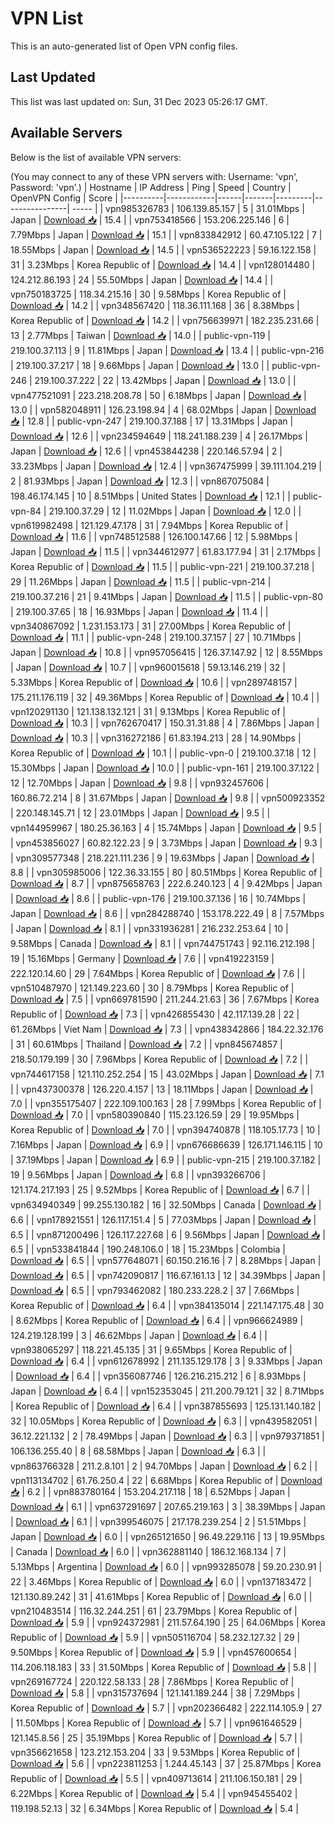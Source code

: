 # VPN List

This is an auto-generated list of Open VPN config files.

## Last Updated

This list was last updated on: Sun, 31 Dec 2023 05:26:17 GMT.

## Available Servers

Below is the list of available VPN servers:

(You may connect to any of these VPN servers with: Username: 'vpn', Password: 'vpn'.)
| Hostname | IP Address | Ping | Speed | Country | OpenVPN Config | Score |
|----------|------------|------|-------|---------|----------------| ----- |
| vpn985326783 | 106.139.85.157 | 5 | 31.01Mbps | Japan | [Download 📥](./configs/server_0_JP.ovpn) | 15.4 |
| vpn753418566 | 153.206.225.146 | 6 | 7.79Mbps | Japan | [Download 📥](./configs/server_1_JP.ovpn) | 15.1 |
| vpn833842912 | 60.47.105.122 | 7 | 18.55Mbps | Japan | [Download 📥](./configs/server_2_JP.ovpn) | 14.5 |
| vpn536522223 | 59.16.122.158 | 31 | 3.23Mbps | Korea Republic of | [Download 📥](./configs/server_3_KR.ovpn) | 14.4 |
| vpn128014480 | 124.212.86.193 | 24 | 55.50Mbps | Japan | [Download 📥](./configs/server_4_JP.ovpn) | 14.4 |
| vpn750183725 | 118.34.215.16 | 30 | 9.58Mbps | Korea Republic of | [Download 📥](./configs/server_5_KR.ovpn) | 14.2 |
| vpn348567420 | 118.36.111.168 | 36 | 8.38Mbps | Korea Republic of | [Download 📥](./configs/server_6_KR.ovpn) | 14.2 |
| vpn756639971 | 182.235.231.66 | 13 | 2.77Mbps | Taiwan | [Download 📥](./configs/server_7_TW.ovpn) | 14.0 |
| public-vpn-119 | 219.100.37.113 | 9 | 11.81Mbps | Japan | [Download 📥](./configs/server_8_JP.ovpn) | 13.4 |
| public-vpn-216 | 219.100.37.217 | 18 | 9.66Mbps | Japan | [Download 📥](./configs/server_9_JP.ovpn) | 13.0 |
| public-vpn-246 | 219.100.37.222 | 22 | 13.42Mbps | Japan | [Download 📥](./configs/server_10_JP.ovpn) | 13.0 |
| vpn477521091 | 223.218.208.78 | 50 | 6.18Mbps | Japan | [Download 📥](./configs/server_11_JP.ovpn) | 13.0 |
| vpn582048911 | 126.23.198.94 | 4 | 68.02Mbps | Japan | [Download 📥](./configs/server_12_JP.ovpn) | 12.8 |
| public-vpn-247 | 219.100.37.188 | 17 | 13.31Mbps | Japan | [Download 📥](./configs/server_13_JP.ovpn) | 12.6 |
| vpn234594649 | 118.241.188.239 | 4 | 26.17Mbps | Japan | [Download 📥](./configs/server_14_JP.ovpn) | 12.6 |
| vpn453844238 | 220.146.57.94 | 2 | 33.23Mbps | Japan | [Download 📥](./configs/server_15_JP.ovpn) | 12.4 |
| vpn367475999 | 39.111.104.219 | 2 | 81.93Mbps | Japan | [Download 📥](./configs/server_16_JP.ovpn) | 12.3 |
| vpn867075084 | 198.46.174.145 | 10 | 8.51Mbps | United States | [Download 📥](./configs/server_17_US.ovpn) | 12.1 |
| public-vpn-84 | 219.100.37.29 | 12 | 11.02Mbps | Japan | [Download 📥](./configs/server_18_JP.ovpn) | 12.0 |
| vpn619982498 | 121.129.47.178 | 31 | 7.94Mbps | Korea Republic of | [Download 📥](./configs/server_19_KR.ovpn) | 11.6 |
| vpn748512588 | 126.100.147.66 | 12 | 5.98Mbps | Japan | [Download 📥](./configs/server_20_JP.ovpn) | 11.5 |
| vpn344612977 | 61.83.177.94 | 31 | 2.17Mbps | Korea Republic of | [Download 📥](./configs/server_21_KR.ovpn) | 11.5 |
| public-vpn-221 | 219.100.37.218 | 29 | 11.26Mbps | Japan | [Download 📥](./configs/server_22_JP.ovpn) | 11.5 |
| public-vpn-214 | 219.100.37.216 | 21 | 9.41Mbps | Japan | [Download 📥](./configs/server_23_JP.ovpn) | 11.5 |
| public-vpn-80 | 219.100.37.65 | 18 | 16.93Mbps | Japan | [Download 📥](./configs/server_24_JP.ovpn) | 11.4 |
| vpn340867092 | 1.231.153.173 | 31 | 27.00Mbps | Korea Republic of | [Download 📥](./configs/server_25_KR.ovpn) | 11.1 |
| public-vpn-248 | 219.100.37.157 | 27 | 10.71Mbps | Japan | [Download 📥](./configs/server_26_JP.ovpn) | 10.8 |
| vpn957056415 | 126.37.147.92 | 12 | 8.55Mbps | Japan | [Download 📥](./configs/server_27_JP.ovpn) | 10.7 |
| vpn960015618 | 59.13.146.219 | 32 | 5.33Mbps | Korea Republic of | [Download 📥](./configs/server_28_KR.ovpn) | 10.6 |
| vpn289748157 | 175.211.176.119 | 32 | 49.36Mbps | Korea Republic of | [Download 📥](./configs/server_29_KR.ovpn) | 10.4 |
| vpn120291130 | 121.138.132.121 | 31 | 9.13Mbps | Korea Republic of | [Download 📥](./configs/server_30_KR.ovpn) | 10.3 |
| vpn762670417 | 150.31.31.88 | 4 | 7.86Mbps | Japan | [Download 📥](./configs/server_31_JP.ovpn) | 10.3 |
| vpn316272186 | 61.83.194.213 | 28 | 14.90Mbps | Korea Republic of | [Download 📥](./configs/server_32_KR.ovpn) | 10.1 |
| public-vpn-0 | 219.100.37.18 | 12 | 15.30Mbps | Japan | [Download 📥](./configs/server_33_JP.ovpn) | 10.0 |
| public-vpn-161 | 219.100.37.122 | 12 | 12.70Mbps | Japan | [Download 📥](./configs/server_34_JP.ovpn) | 9.8 |
| vpn932457606 | 160.86.72.214 | 8 | 31.67Mbps | Japan | [Download 📥](./configs/server_35_JP.ovpn) | 9.8 |
| vpn500923352 | 220.148.145.71 | 12 | 23.01Mbps | Japan | [Download 📥](./configs/server_36_JP.ovpn) | 9.5 |
| vpn144959967 | 180.25.36.163 | 4 | 15.74Mbps | Japan | [Download 📥](./configs/server_37_JP.ovpn) | 9.5 |
| vpn453856027 | 60.82.122.23 | 9 | 3.73Mbps | Japan | [Download 📥](./configs/server_38_JP.ovpn) | 9.3 |
| vpn309577348 | 218.221.111.236 | 9 | 19.63Mbps | Japan | [Download 📥](./configs/server_39_JP.ovpn) | 8.8 |
| vpn305985006 | 122.36.33.155 | 80 | 80.51Mbps | Korea Republic of | [Download 📥](./configs/server_40_KR.ovpn) | 8.7 |
| vpn875658763 | 222.6.240.123 | 4 | 9.42Mbps | Japan | [Download 📥](./configs/server_41_JP.ovpn) | 8.6 |
| public-vpn-176 | 219.100.37.136 | 16 | 10.74Mbps | Japan | [Download 📥](./configs/server_42_JP.ovpn) | 8.6 |
| vpn284288740 | 153.178.222.49 | 8 | 7.57Mbps | Japan | [Download 📥](./configs/server_43_JP.ovpn) | 8.1 |
| vpn331936281 | 216.232.253.64 | 10 | 9.58Mbps | Canada | [Download 📥](./configs/server_44_CA.ovpn) | 8.1 |
| vpn744751743 | 92.116.212.198 | 19 | 15.16Mbps | Germany | [Download 📥](./configs/server_45_DE.ovpn) | 7.6 |
| vpn419223159 | 222.120.14.60 | 29 | 7.64Mbps | Korea Republic of | [Download 📥](./configs/server_46_KR.ovpn) | 7.6 |
| vpn510487970 | 121.149.223.60 | 30 | 8.79Mbps | Korea Republic of | [Download 📥](./configs/server_47_KR.ovpn) | 7.5 |
| vpn669781590 | 211.244.21.63 | 36 | 7.67Mbps | Korea Republic of | [Download 📥](./configs/server_48_KR.ovpn) | 7.3 |
| vpn426855430 | 42.117.139.28 | 22 | 61.26Mbps | Viet Nam | [Download 📥](./configs/server_49_VN.ovpn) | 7.3 |
| vpn438342866 | 184.22.32.176 | 31 | 60.61Mbps | Thailand | [Download 📥](./configs/server_50_TH.ovpn) | 7.2 |
| vpn845674857 | 218.50.179.199 | 30 | 7.96Mbps | Korea Republic of | [Download 📥](./configs/server_51_KR.ovpn) | 7.2 |
| vpn744617158 | 121.110.252.254 | 15 | 43.02Mbps | Japan | [Download 📥](./configs/server_52_JP.ovpn) | 7.1 |
| vpn437300378 | 126.220.4.157 | 13 | 18.11Mbps | Japan | [Download 📥](./configs/server_53_JP.ovpn) | 7.0 |
| vpn355175407 | 222.109.100.163 | 28 | 7.99Mbps | Korea Republic of | [Download 📥](./configs/server_54_KR.ovpn) | 7.0 |
| vpn580390840 | 115.23.126.59 | 29 | 19.95Mbps | Korea Republic of | [Download 📥](./configs/server_55_KR.ovpn) | 7.0 |
| vpn394740878 | 118.105.17.73 | 10 | 7.16Mbps | Japan | [Download 📥](./configs/server_56_JP.ovpn) | 6.9 |
| vpn676686639 | 126.171.146.115 | 10 | 37.19Mbps | Japan | [Download 📥](./configs/server_57_JP.ovpn) | 6.9 |
| public-vpn-215 | 219.100.37.182 | 19 | 9.56Mbps | Japan | [Download 📥](./configs/server_58_JP.ovpn) | 6.8 |
| vpn393266706 | 121.174.217.193 | 25 | 9.52Mbps | Korea Republic of | [Download 📥](./configs/server_59_KR.ovpn) | 6.7 |
| vpn634940349 | 99.255.130.182 | 16 | 32.50Mbps | Canada | [Download 📥](./configs/server_60_CA.ovpn) | 6.6 |
| vpn178921551 | 126.117.151.4 | 5 | 77.03Mbps | Japan | [Download 📥](./configs/server_61_JP.ovpn) | 6.5 |
| vpn871200496 | 126.117.227.68 | 6 | 9.56Mbps | Japan | [Download 📥](./configs/server_62_JP.ovpn) | 6.5 |
| vpn533841844 | 190.248.106.0 | 18 | 15.23Mbps | Colombia | [Download 📥](./configs/server_63_CO.ovpn) | 6.5 |
| vpn577648071 | 60.150.216.16 | 7 | 8.28Mbps | Japan | [Download 📥](./configs/server_64_JP.ovpn) | 6.5 |
| vpn742090817 | 116.67.161.13 | 12 | 34.39Mbps | Japan | [Download 📥](./configs/server_65_JP.ovpn) | 6.5 |
| vpn793462082 | 180.233.228.2 | 37 | 7.66Mbps | Korea Republic of | [Download 📥](./configs/server_66_KR.ovpn) | 6.4 |
| vpn384135014 | 221.147.175.48 | 30 | 8.62Mbps | Korea Republic of | [Download 📥](./configs/server_67_KR.ovpn) | 6.4 |
| vpn966624989 | 124.219.128.199 | 3 | 46.62Mbps | Japan | [Download 📥](./configs/server_68_JP.ovpn) | 6.4 |
| vpn938065297 | 118.221.45.135 | 31 | 9.65Mbps | Korea Republic of | [Download 📥](./configs/server_69_KR.ovpn) | 6.4 |
| vpn612678992 | 211.135.129.178 | 3 | 9.33Mbps | Japan | [Download 📥](./configs/server_70_JP.ovpn) | 6.4 |
| vpn356087746 | 126.216.215.212 | 6 | 8.93Mbps | Japan | [Download 📥](./configs/server_71_JP.ovpn) | 6.4 |
| vpn152353045 | 211.200.79.121 | 32 | 8.71Mbps | Korea Republic of | [Download 📥](./configs/server_72_KR.ovpn) | 6.4 |
| vpn387855693 | 125.131.140.182 | 32 | 10.05Mbps | Korea Republic of | [Download 📥](./configs/server_73_KR.ovpn) | 6.3 |
| vpn439582051 | 36.12.221.132 | 2 | 78.49Mbps | Japan | [Download 📥](./configs/server_74_JP.ovpn) | 6.3 |
| vpn979371851 | 106.136.255.40 | 8 | 68.58Mbps | Japan | [Download 📥](./configs/server_75_JP.ovpn) | 6.3 |
| vpn863766328 | 211.2.8.101 | 2 | 94.70Mbps | Japan | [Download 📥](./configs/server_76_JP.ovpn) | 6.2 |
| vpn113134702 | 61.76.250.4 | 22 | 6.68Mbps | Korea Republic of | [Download 📥](./configs/server_77_KR.ovpn) | 6.2 |
| vpn883780164 | 153.204.217.118 | 18 | 6.52Mbps | Japan | [Download 📥](./configs/server_78_JP.ovpn) | 6.1 |
| vpn637291697 | 207.65.219.163 | 3 | 38.39Mbps | Japan | [Download 📥](./configs/server_79_JP.ovpn) | 6.1 |
| vpn399546075 | 217.178.239.254 | 2 | 51.51Mbps | Japan | [Download 📥](./configs/server_80_JP.ovpn) | 6.0 |
| vpn265121650 | 96.49.229.116 | 13 | 19.95Mbps | Canada | [Download 📥](./configs/server_81_CA.ovpn) | 6.0 |
| vpn362881140 | 186.12.168.134 | 7 | 5.13Mbps | Argentina | [Download 📥](./configs/server_82_AR.ovpn) | 6.0 |
| vpn993285078 | 59.20.230.91 | 22 | 3.46Mbps | Korea Republic of | [Download 📥](./configs/server_83_KR.ovpn) | 6.0 |
| vpn137183472 | 121.130.89.242 | 31 | 41.61Mbps | Korea Republic of | [Download 📥](./configs/server_84_KR.ovpn) | 6.0 |
| vpn210483514 | 116.32.244.251 | 61 | 23.79Mbps | Korea Republic of | [Download 📥](./configs/server_85_KR.ovpn) | 5.9 |
| vpn924372981 | 211.57.64.190 | 25 | 64.06Mbps | Korea Republic of | [Download 📥](./configs/server_86_KR.ovpn) | 5.9 |
| vpn505116704 | 58.232.127.32 | 29 | 9.50Mbps | Korea Republic of | [Download 📥](./configs/server_87_KR.ovpn) | 5.9 |
| vpn457600654 | 114.206.118.183 | 33 | 31.50Mbps | Korea Republic of | [Download 📥](./configs/server_88_KR.ovpn) | 5.8 |
| vpn269167724 | 220.122.58.133 | 28 | 7.86Mbps | Korea Republic of | [Download 📥](./configs/server_89_KR.ovpn) | 5.8 |
| vpn315737694 | 121.141.189.244 | 38 | 7.29Mbps | Korea Republic of | [Download 📥](./configs/server_90_KR.ovpn) | 5.7 |
| vpn202366482 | 222.114.105.9 | 27 | 11.50Mbps | Korea Republic of | [Download 📥](./configs/server_91_KR.ovpn) | 5.7 |
| vpn961646529 | 121.145.8.56 | 25 | 35.19Mbps | Korea Republic of | [Download 📥](./configs/server_92_KR.ovpn) | 5.7 |
| vpn356621658 | 123.212.153.204 | 33 | 9.53Mbps | Korea Republic of | [Download 📥](./configs/server_93_KR.ovpn) | 5.6 |
| vpn223811253 | 1.244.45.143 | 37 | 25.87Mbps | Korea Republic of | [Download 📥](./configs/server_94_KR.ovpn) | 5.5 |
| vpn409713614 | 211.106.150.181 | 29 | 6.22Mbps | Korea Republic of | [Download 📥](./configs/server_95_KR.ovpn) | 5.4 |
| vpn945455402 | 119.198.52.13 | 32 | 6.34Mbps | Korea Republic of | [Download 📥](./configs/server_96_KR.ovpn) | 5.4 |
